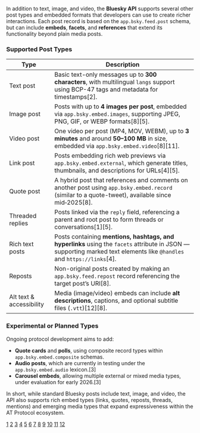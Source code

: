 In addition to text, image, and video, the **Bluesky API** supports several other post types and embedded formats that developers can use to create richer interactions. Each post record is based on the `app.bsky.feed.post` schema, but can include **embeds**, **facets**, and **references** that extend its functionality beyond plain media posts.  

### Supported Post Types

| Type | Description |
|------|--------------|
| Text post | Basic text-only messages up to **300 characters**, with multilingual `langs` support using BCP-47 tags and metadata for timestamps[2]. |
| Image post | Posts with up to **4 images per post**, embedded via `app.bsky.embed.images`, supporting JPEG, PNG, GIF, or WEBP formats[8][5]. |
| Video post | One video per post (MP4, MOV, WEBM), up to **3 minutes** and around **50–100 MB** in size, embedded via `app.bsky.embed.video`[8][11]. |
| Link post | Posts embedding rich web previews via `app.bsky.embed.external`, which generate titles, thumbnails, and descriptions for URLs[4][5]. |
| Quote post | A hybrid post that references and comments on another post using `app.bsky.embed.record` (similar to a quote-tweet), available since mid‑2025[8]. |
| Threaded replies | Posts linked via the `reply` field, referencing a parent and root post to form threads or conversations[1][5]. |
| Rich text posts | Posts containing **mentions, hashtags, and hyperlinks** using the `facets` attribute in JSON — supporting marked text elements like `@handles` and `https://links`[4]. |
| Reposts | Non-original posts created by making an `app.bsky.feed.repost` record referencing the target post’s URI[8]. |
| Alt text & accessibility | Media (image/video) embeds can include **alt descriptions**, captions, and optional subtitle files (`.vtt`)[12][8]. |

### Experimental or Planned Types
Ongoing protocol development aims to add:
- **Quote cards** and **polls**, using composite record types within `app.bsky.embed.composite` schemas.
- **Audio posts**, which are currently in testing under the `app.bsky.embed.audio` lexicon.[3]
- **Carousel embeds**, allowing multiple external or mixed media types, under evaluation for early 2026.[3]

In short, while standard Bluesky posts include text, image, and video, the API also supports rich embed types (links, quotes, reposts, threads, mentions) and emerging media types that expand expressiveness within the AT Protocol ecosystem.

[1](https://docs.bsky.app/docs/advanced-guides/posts)
[2](https://docs.bsky.app/blog/create-post)
[3](https://docs.bsky.app/blog/2025-protocol-roadmap-spring)
[4](https://docs.bsky.app/docs/advanced-guides/post-richtext)
[5](https://www.ayrshare.com/complete-guide-to-bluesky-api-integration-authorization-posting-analytics-comments/)
[6](https://publer.com/help/en/article/what-post-types-are-supported-and-what-are-their-limitations-1687rte/)
[7](https://onlysocial.io/bluesky-content-guidelines/)
[8](https://www.sprinklr.com/help/articles/bluesky/publish-a-post-using-bluesky/671b8e772e64c74e572386fa)
[9](https://help.hootsuite.com/hc/en-us/articles/41385442553755-Create-a-Bluesky-post)
[10](https://www.distribution.ai/blog/best-time-to-post-on-bluesky)
[11](https://dlvrit.com/blog/bluesky-video/)
[12](https://www.kapwing.com/resources/how-to-post-videos-on-bluesky/)